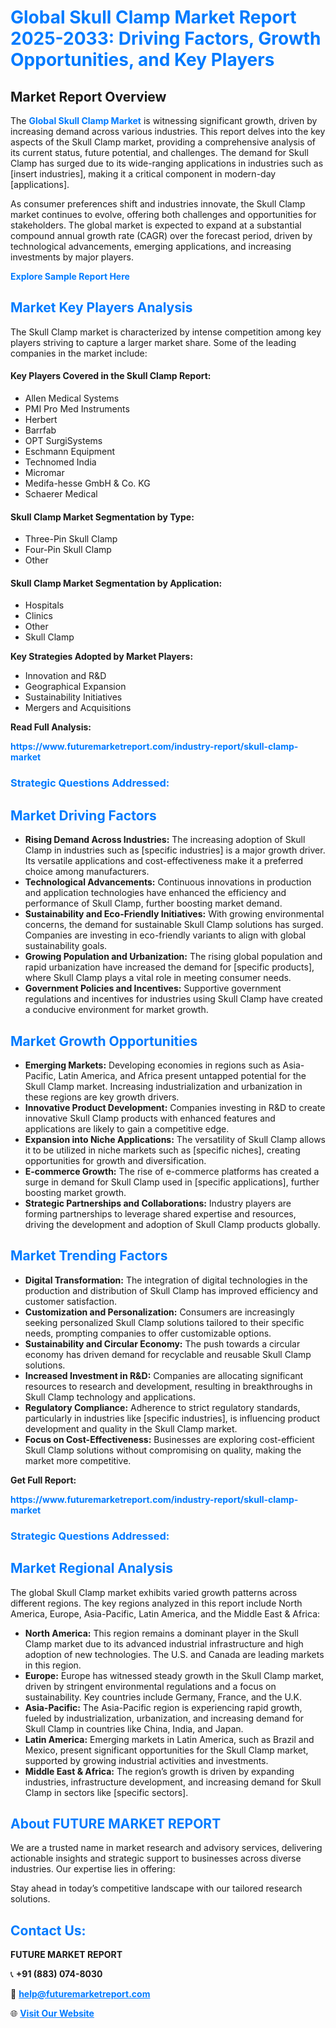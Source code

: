 <h1 style="color: #007BFF;">Global Skull Clamp Market Report 2025-2033: Driving Factors, Growth Opportunities, and Key Players</h1>

<section id="overview">
<h2>Market Report Overview</h2>
<p>The <a href="https://www.futuremarketreport.com/industry-report/skull-clamp-market" style="color: #007BFF; text-decoration: none;"><strong>Global Skull Clamp Market</strong></a> is witnessing significant growth, driven by increasing demand across various industries. This report delves into the key aspects of the Skull Clamp market, providing a comprehensive analysis of its current status, future potential, and challenges. The demand for Skull Clamp has surged due to its wide-ranging applications in industries such as [insert industries], making it a critical component in modern-day [applications].</p>
<p>As consumer preferences shift and industries innovate, the Skull Clamp market continues to evolve, offering both challenges and opportunities for stakeholders. The global market is expected to expand at a substantial compound annual growth rate (CAGR) over the forecast period, driven by technological advancements, emerging applications, and increasing investments by major players.</p>
</section>

<section id="overview">
<p><a href="https://www.futuremarketreport.com/request-sample/reportId=122536" style="color: #007BFF; text-decoration: none;"><strong>Explore Sample Report Here</strong></a></p>
</section>

<section id="key-players">
<h2 style="color: #007BFF;">Market Key Players Analysis</h2>
<p>The Skull Clamp market is characterized by intense competition among key players striving to capture a larger market share. Some of the leading companies in the market include:</p>
<h4>Key Players Covered in the Skull Clamp Report:</h4>
<ul><li>Allen Medical Systems</li><li>PMI Pro Med Instruments</li><li>Herbert</li><li>Barrfab</li><li>OPT SurgiSystems</li><li>Eschmann Equipment</li><li>Technomed India</li><li>Micromar</li><li>Medifa-hesse GmbH &amp; Co. KG</li><li>Schaerer Medical</li></ul>
<h4>Skull Clamp Market Segmentation by Type:</h4>
<ul><li>Three-Pin Skull Clamp</li><li>Four-Pin Skull Clamp</li><li>Other</li></ul>

<h4>Skull Clamp Market Segmentation by Application:</h4>
<ul><li>Hospitals</li><li>Clinics</li><li>Other</li><li>Skull Clamp</li></ul>
<p><strong>Key Strategies Adopted by Market Players:</strong></p>
<ul>
<li>Innovation and R&D</li>
<li>Geographical Expansion</li>
<li>Sustainability Initiatives</li>
<li>Mergers and Acquisitions</li>
</ul>
</section>

<section>
<p><strong>Read Full Analysis: </strong></p><a href="https://www.futuremarketreport.com/industry-report/skull-clamp-market" style="color: #007BFF; text-decoration: none;"><strong>https://www.futuremarketreport.com/industry-report/skull-clamp-market</strong></a>
<h3 style="color: #007BFF;">Strategic Questions Addressed:</h3>
</section>

<section id="driving-factors">
<h2 style="color: #007BFF;">Market Driving Factors</h2>
<ul>
<li><strong>Rising Demand Across Industries:</strong> The increasing adoption of Skull Clamp in industries such as [specific industries] is a major growth driver. Its versatile applications and cost-effectiveness make it a preferred choice among manufacturers.</li>
<li><strong>Technological Advancements:</strong> Continuous innovations in production and application technologies have enhanced the efficiency and performance of Skull Clamp, further boosting market demand.</li>
<li><strong>Sustainability and Eco-Friendly Initiatives:</strong> With growing environmental concerns, the demand for sustainable Skull Clamp solutions has surged. Companies are investing in eco-friendly variants to align with global sustainability goals.</li>
<li><strong>Growing Population and Urbanization:</strong> The rising global population and rapid urbanization have increased the demand for [specific products], where Skull Clamp plays a vital role in meeting consumer needs.</li>
<li><strong>Government Policies and Incentives:</strong> Supportive government regulations and incentives for industries using Skull Clamp have created a conducive environment for market growth.</li>
</ul>
</section>

<section id="growth-opportunities">
<h2 style="color: #007BFF;">Market Growth Opportunities</h2>
<ul>
<li><strong>Emerging Markets:</strong> Developing economies in regions such as Asia-Pacific, Latin America, and Africa present untapped potential for the Skull Clamp market. Increasing industrialization and urbanization in these regions are key growth drivers.</li>
<li><strong>Innovative Product Development:</strong> Companies investing in R&D to create innovative Skull Clamp products with enhanced features and applications are likely to gain a competitive edge.</li>
<li><strong>Expansion into Niche Applications:</strong> The versatility of Skull Clamp allows it to be utilized in niche markets such as [specific niches], creating opportunities for growth and diversification.</li>
<li><strong>E-commerce Growth:</strong> The rise of e-commerce platforms has created a surge in demand for Skull Clamp used in [specific applications], further boosting market growth.</li>
<li><strong>Strategic Partnerships and Collaborations:</strong> Industry players are forming partnerships to leverage shared expertise and resources, driving the development and adoption of Skull Clamp products globally.</li>
</ul>
</section>

<section id="trending-factors">
<h2 style="color: #007BFF;">Market Trending Factors</h2>
<ul>
<li><strong>Digital Transformation:</strong> The integration of digital technologies in the production and distribution of Skull Clamp has improved efficiency and customer satisfaction.</li>
<li><strong>Customization and Personalization:</strong> Consumers are increasingly seeking personalized Skull Clamp solutions tailored to their specific needs, prompting companies to offer customizable options.</li>
<li><strong>Sustainability and Circular Economy:</strong> The push towards a circular economy has driven demand for recyclable and reusable Skull Clamp solutions.</li>
<li><strong>Increased Investment in R&D:</strong> Companies are allocating significant resources to research and development, resulting in breakthroughs in Skull Clamp technology and applications.</li>
<li><strong>Regulatory Compliance:</strong> Adherence to strict regulatory standards, particularly in industries like [specific industries], is influencing product development and quality in the Skull Clamp market.</li>
<li><strong>Focus on Cost-Effectiveness:</strong> Businesses are exploring cost-efficient Skull Clamp solutions without compromising on quality, making the market more competitive.</li>
</ul>
</section>

<section>
<p><strong>Get Full Report: </strong></p><a href="https://www.futuremarketreport.com/industry-report/skull-clamp-market" style="color: #007BFF; text-decoration: none;"><strong>https://www.futuremarketreport.com/industry-report/skull-clamp-market</strong></a>
<h3 style="color: #007BFF;">Strategic Questions Addressed:</h3>
</section>


<section id="regional-analysis">
<h2 style="color: #007BFF;">Market Regional Analysis</h2>
<p>The global Skull Clamp market exhibits varied growth patterns across different regions. The key regions analyzed in this report include North America, Europe, Asia-Pacific, Latin America, and the Middle East & Africa:</p>
<ul>
<li><strong>North America:</strong> This region remains a dominant player in the Skull Clamp market due to its advanced industrial infrastructure and high adoption of new technologies. The U.S. and Canada are leading markets in this region.</li>
<li><strong>Europe:</strong> Europe has witnessed steady growth in the Skull Clamp market, driven by stringent environmental regulations and a focus on sustainability. Key countries include Germany, France, and the U.K.</li>
<li><strong>Asia-Pacific:</strong> The Asia-Pacific region is experiencing rapid growth, fueled by industrialization, urbanization, and increasing demand for Skull Clamp in countries like China, India, and Japan.</li>
<li><strong>Latin America:</strong> Emerging markets in Latin America, such as Brazil and Mexico, present significant opportunities for the Skull Clamp market, supported by growing industrial activities and investments.</li>
<li><strong>Middle East & Africa:</strong> The region’s growth is driven by expanding industries, infrastructure development, and increasing demand for Skull Clamp in sectors like [specific sectors].</li>
</ul>
</section>

<footer>
<h2 style="color: #007BFF;">About FUTURE MARKET REPORT</h2>
<p>We are a trusted name in market research and advisory services, delivering actionable insights and strategic support to businesses across diverse industries. Our expertise lies in offering:</p>

<p>Stay ahead in today’s competitive landscape with our tailored research solutions.</p>

<h2 style="color: #007BFF;">Contact Us:</h2>
<p><strong>FUTURE MARKET REPORT</strong></p>
<p>📞 <strong>+91 (883) 074-8030</strong></p>
<p>📧 <strong><a href="mailto:help@futuremarketreport.com" style="color: #007BFF;">help@futuremarketreport.com</a></strong></p>
<p>🌐 <strong><a href="https://www.futuremarketreport.com/" style="color: #007BFF;">Visit Our Website</a></strong></p>
</footer>